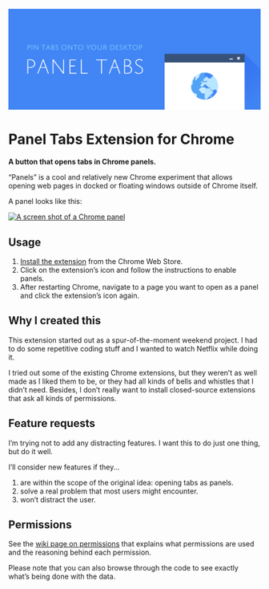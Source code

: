 ![Panel Tabs Icon](/images/promotional/promotional-1400.png)

Panel Tabs Extension for Chrome
===============================

**A button that opens tabs in Chrome panels.**

“Panels” is a cool and relatively new Chrome experiment that allows opening
web pages in docked or floating windows outside of Chrome itself.

A panel looks like this:

[![A screen shot of a Chrome panel][1]][2]

Usage
-----

1. [Install the extension][3] from the Chrome Web Store.
2. Click on the extension’s icon and follow the instructions to enable panels.
3. After restarting Chrome, navigate to a page you want to open as a panel
   and click the extension’s icon again.

Why I created this
------------------

This extension started out as a spur-of-the-moment weekend project. I had to
do some repetitive coding stuff and I wanted to watch Netflix while doing it.

I tried out some of the existing Chrome extensions, but they weren’t as well
made as I liked them to be, or they had all kinds of bells and whistles that
I didn’t need. Besides, I don’t really want to install closed-source
extensions that ask all kinds of permissions.

Feature requests
----------------

I’m trying not to add any distracting features. I want this to do just one
thing, but do it well.

I’ll consider new features if they...

1. are within the scope of the original idea: opening tabs as panels.
2. solve a real problem that most users might encounter.
3. won’t distract the user.

Permissions
-----------

See the [wiki page on permissions][4] that explains what permissions are used
and the reasoning behind each permission.

Please note that you can also browse through the code to see exactly what’s
being done with the data.


[1]: https://i.imgur.com/r6Y5n0dl.jpg
[2]: https://i.imgur.com/r6Y5n0d.jpg
[3]: https://chrome.google.com/webstore/detail/cafiainadjhopgdkmgcjiokknjkbhbha
[4]: https://github.com/lnikkila/chrome-panel-tabs/wiki/Permissions
